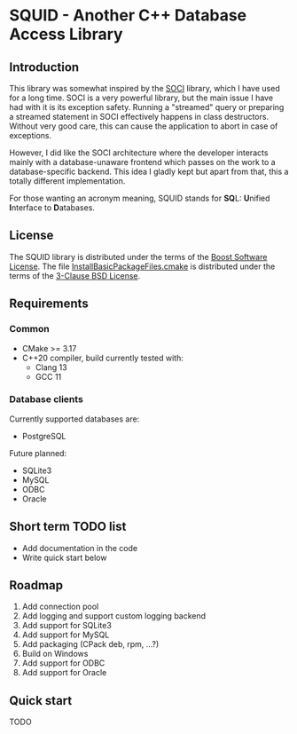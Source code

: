 # SQUID - Another C++ Database Access Library

## Introduction

This library was somewhat inspired by the [SOCI](https://github.com/SOCI/soci) library, 
which I have used for a long time. SOCI is a very powerful library, but the main
issue I have had with it is its exception safety. Running a "streamed" query 
or preparing a streamed statement in SOCI effectively happens in class destructors. 
Without very good care, this can cause the application to abort in case of exceptions.

However, I did like the SOCI architecture where the developer interacts mainly with a database-unaware 
frontend which passes on the work to a database-specific backend.
This idea I gladly kept but apart from that, this a totally different implementation.

For those wanting an acronym meaning, SQUID stands for **SQ**L: **U**nified **I**nterface to **D**atabases.

## License

The SQUID library is distributed under the terms of the [Boost Software License](http://www.boost.org/LICENSE_1_0.txt).
The file [InstallBasicPackageFiles.cmake](cmake/InstallBasicPackageFiles.cmake) is distributed under the terms of the [3-Clause BSD License](https://opensource.org/licenses/BSD-3-Clause).

## Requirements

### Common

* CMake >= 3.17
* C++20 compiler, build currently tested with:
   * Clang 13
   * GCC 11

### Database clients

Currently supported databases are:

* PostgreSQL

Future planned:
* SQLite3
* MySQL
* ODBC
* Oracle

## Short term TODO list

* Add documentation in the code
* Write quick start below

## Roadmap

1. Add connection pool
2. Add logging and support custom logging backend
3. Add support for SQLite3
4. Add support for MySQL
5. Add packaging (CPack deb, rpm, ...?)
6. Build on Windows
7. Add support for ODBC
8. Add support for Oracle

## Quick start

TODO
